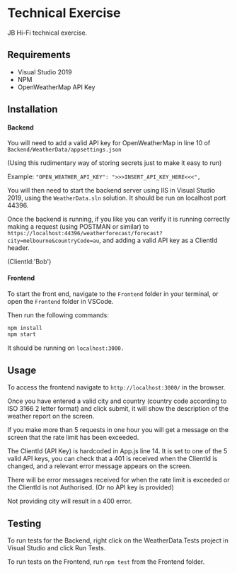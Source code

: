 # Technical Exercise

JB Hi-Fi technical exercise.

## Requirements
- Visual Studio 2019
- NPM
- OpenWeatherMap API Key

## Installation

#### Backend

You will need to add a valid API key for OpenWeatherMap in line 10 of ```Backend/WeatherData/appsettings.json```

(Using this rudimentary way of storing secrets just to make it easy to run)

Example: 
```"OPEN_WEATHER_API_KEY": ">>>INSERT_API_KEY_HERE<<<",```

You will then need to start the backend server using IIS in Visual Studio 2019, using the ```WeatherData.sln``` solution. It should be run on localhost port 44396.

Once the backend is running, if you like you can verify it is running correctly making a request (using POSTMAN or similar) to ```https://localhost:44396/weatherforecast/forecast?city=melbourne&countryCode=au```, and adding a valid API key as a ClientId header.

(ClientId:'Bob')

#### Frontend
To start the front end, navigate to the ```Frontend``` folder in your terminal, or open the ```Frontend``` folder in VSCode.

Then run the following commands:

```bash
npm install
npm start
```
It should be running on ```localhost:3000.```

## Usage

To access the frontend navigate to ```http://localhost:3000/``` in the browser.

Once you have entered a valid city and country (country code according to ISO 3166 2 letter format) and click submit, it will show the description of the weather report on the screen. 

If you make more than 5 requests in one hour you will get a message on the screen that the rate limit has been exceeded.

The ClientId (API Key) is hardcoded in App.js line 14. It is set to one of the 5 valid API keys, you can check that a 401 is received when the ClientId is changed, and a relevant error message appears on the screen.

There will be error messages received for when the rate limit is exceeded or the ClientId is not Authorised. (Or no API key is provided)

Not providing city will result in a 400 error.

## Testing

To run tests for the Backend, right click on the WeatherData.Tests project in Visual Studio and click Run Tests.

To run tests on the Frontend, run ```npm test``` from the Frontend folder.